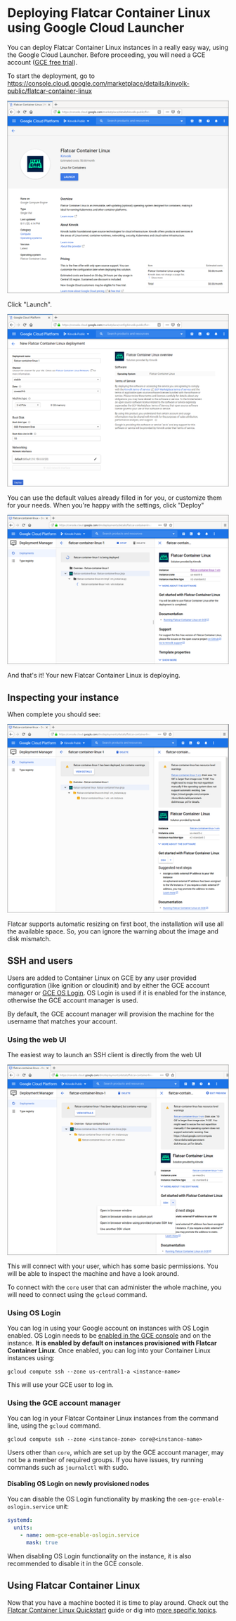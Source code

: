 # Deploying Flatcar Container Linux using Google Cloud Launcher

You can deploy Flatcar Container Linux instances in a really easy way,
using the Google Cloud Launcher.  Before proceeding, you will need a GCE
account ([GCE free trial][free-trial]).

[free-trial]: https://cloud.google.com/free-trial/?utm_source=flatcar&utm_medium=partners&utm_campaign=partner-free-trial

To start the deployment, go to
<https://console.cloud.google.com/marketplace/details/kinvolk-public/flatcar-container-linux>

![GCL landing page](./img/gcl-landingpage.png)

Click "Launch".

![GCL launcher config](./img/gcl-launcherconfig.png)

You can use the default values already filled in for you, or customize them
for your needs. When you're happy with the settings, click "Deploy"

![GCL deploying](./img/gcl-deploying.png)

And that's it! Your new Flatcar Container Linux is deploying.

## Inspecting your instance

When complete you should see:

![GCL deployed](./img/gcl-deployed.png)

Flatcar supports automatic resizing on first boot, the installation will
use all the available space. So, you can ignore the warning about the image
and disk mismatch.

## SSH and users

Users are added to Container Linux on GCE by any user provided
configuration (like ignition or cloudinit) and by either the GCE account
manager or [GCE OS
Login](https://cloud.google.com/compute/docs/instances/managing-instance-access).
OS Login is used if it is enabled for the instance, otherwise the GCE
account manager is used.

By default, the GCE account manager will provision the machine for the
username that matches your account.

### Using the web UI

The easiest way to launch an SSH client is directly from the web UI

![GCL ssh](./img/gcl-ssh.png)

This will connect with your user, which has some basic permissions. You
will be able to inspect the machine and have a look around.

To connect with the `core` user that can administer the whole machine, you
will need to connect using the `gcloud` command.

### Using OS Login

You can log in using your Google account on instances with OS Login
enabled. OS Login needs to be [enabled in the GCE
console](https://cloud.google.com/compute/docs/instances/managing-instance-access#enable_oslogin)
and on the instance. **It is enabled by default on instances provisioned with
Flatcar Container Linux**. Once enabled, you can log into your Container Linux
instances using:

```shell
gcloud compute ssh --zone us-central1-a <instance-name>
```

This will use your GCE user to log in.

### Using the GCE account manager

You can log in your Flatcar Container Linux instances from the command
line, using the `gcloud` command.

```shell
gcloud compute ssh --zone <instance-zone> core@<instance-name>
```

Users other than `core`, which are set up by the GCE account manager, may
not be a member of required groups. If you have issues, try running
commands such as `journalctl` with sudo.

#### Disabling OS Login on newly provisioned nodes

You can disable the OS Login functionality by masking the `oem-gce-enable-oslogin.service` unit:

```yaml
systemd:
  units:
    - name: oem-gce-enable-oslogin.service
      mask: true
```

When disabling OS Login functionality on the instance, it is also recommended to disable it in the GCE console.

## Using Flatcar Container Linux

Now that you have a machine booted it is time to play around. Check out the [Flatcar Container Linux Quickstart](quickstart) guide or dig into [more specific topics](https://docs.flatcar-linux.org).
